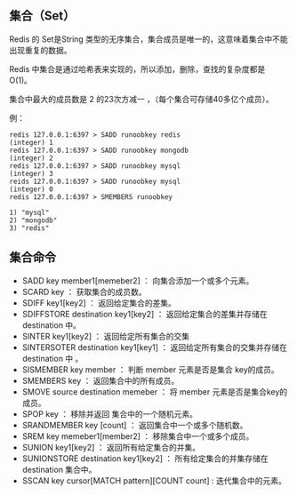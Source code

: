 ## 集合（Set） ##

Redis 的 Set是String 类型的无序集合，集合成员是唯一的，这意味着集合中不能出现重复的数据。

Redis 中集合是通过哈希表来实现的，所以添加，删除，查找的复杂度都是 O(1)。

集合中最大的成员数是 2 的23次方减一 ，（每个集合可存储40多亿个成员）。

例：

    redis 127.0.0.1:6397 > SADD runoobkey redis
	(integer) 1
	redis 127.0.0.1:6397 > SADD runoobkey mongodb
	(integer) 2
	redis 127.0.0.1:6397 > SADD runoobkey mysql
	(integer) 3
	reids 127.0.0.1:6397 > SADD runoobkey mysql
	(integer) 0
	redis 127.0.0.1:6397 > SMEMBERS runoobkey

	1) "mysql"
	2) "mongodb"
	3) "redis"

## 集合命令 ##

- SADD key member1[memeber2] ： 向集合添加一个或多个元素。
- SCARD key ： 获取集合的成员数。
- SDIFF key1[key2] ： 返回给定集合的差集。
- SDIFFSTORE destination key1[key2] ： 返回给定集合的差集并存储在destination 中。
- SINTER key1[key2] ： 返回给定所有集合的交集
- SINTERSOTER destination key1[key1] ： 返回给定所有集合的交集并存储在 destination 中 。
- SISMEMBER key member ： 判断 member 元素是否是集合 key的成员。
- SMEMBERS key ： 返回集合中的所有成员。
- SMOVE source destination memeber ： 将 member 元素是否是集合key的成员。
- SPOP key ： 移除并返回 集合中的一个随机元素。
- SRANDMEMBER key [count] ： 返回集合中一个或多个随机数。
- SREM key memeber1[member2]  ： 移除集合中一个或多个成员。
- SUNION key1[key2] ： 返回所有给定集合的并集。
- SUNIONSTORE destination key1[key2]  ： 所有给定集合的并集存储在 destination 集合中。
- SSCAN key cursor[MATCH pattern][COUNT count] : 迭代集合中的元素。
